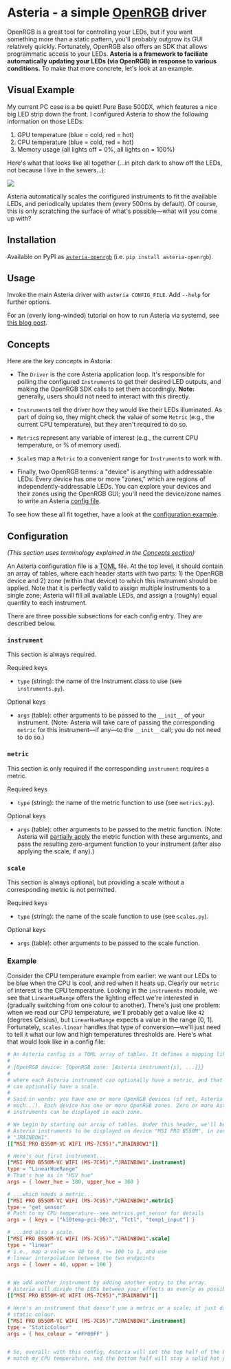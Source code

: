 # Asteria - a simple [OpenRGB](https://openrgb.org/) driver

OpenRGB is a great tool for controlling your LEDs, but if you want something more than a static pattern, you'll probably
outgrow its GUI relatively quickly. Fortunately, OpenRGB also offers an SDK that allows programmatic access to your
LEDs. **Asteria is a framework to faciliate automatically updating your LEDs (via OpenRGB) in response to various
conditions.** To make that more concrete, let's look at an example.

## Visual Example

My current PC case is a be quiet! Pure Base 500DX, which features a nice big LED strip down the front. I configured
Asteria to show the following information on those LEDs:

1. GPU temperature (blue = cold, red = hot)
2. CPU temperature (blue = cold, red = hot)
3. Memory usage (all lights off = 0%, all lights on = 100%)

Here's what that looks like all together (&hellip;in pitch dark to show off the LEDs, not because I live in the
sewers&hellip;):

![](asteria_example.jpg)

Asteria automatically scales the configured instruments to fit the available LEDs, and periodically updates them (every
500ms by default). Of course, this is only scratching the surface of what's possible&mdash;what will you come up with?

## Installation

Available on PyPI as
[`asteria-openrgb`](https://pypi.org/project/asteria-openrgb/) (i.e. `pip
install asteria-openrgb`).

## Usage

Invoke the main Asteria driver with `asteria CONFIG_FILE`. Add `--help` for further options.

For an (overly long-winded) tutorial on how to run Asteria via systemd, see
[this blog
post](https://simpsonian.ca/blog/unleash-die-blinkenlights/#part-3-daily-scheduling-with-systemd-services-timers).


## Concepts

Here are the key concepts in Astoria:

- The `Driver` is the core Asteria application loop. It's responsible for polling the configured `Instrument`s to get
  their desired LED outputs, and making the OpenRGB SDK calls to set them accordingly. **Note:** generally, users should
not need to interact with this directly.

- `Instrument`s tell the driver how they would like their LEDs illuminated. As part of doing so, they might check the
  value of some `Metric` (e.g., the current CPU temperature), but they aren't required to do so.

- `Metric`s represent any variable of interest (e.g., the current CPU temperature, or % of memory used).

- `Scale`s map a `Metric` to a convenient range for `Instrument`s to work with.

- Finally, two OpenRGB terms: a "device" is anything with addressable LEDs. Every device has one or more "zones," which
  are regions of independently-addressable LEDs. You can explore your devices and their zones using the OpenRGB GUI;
you'll need the device/zone names to write an Asteria [config file](#configuration).

To see how these all fit together, have a look at the [configuration example](#example).

## Configuration
_(This section uses terminology explained in the [Concepts section](#concepts))_

An Asteria configuration file is a [TOML](https://toml.io/) file. At the top level, it should contain an array of
tables, where each header starts with two parts: 1) the OpenRGB device and 2) zone (within that device) to which this instrument should be applied.
Note that it is perfectly valid to assign multiple instruments to a single zone; Asteria will fill all available LEDs,
and assign a (roughly) equal quantity to each instrument.

There are three possible subsections for each config entry. They are described below.

### `instrument`

This section is always required.

Required keys

- `type` (string): the name of the Instrument class to use (see `instruments.py`).

Optional keys

- `args` (table): other arguments to be passed to the `__init__` of your instrument. (Note: Asteria will take care of passing
  the corresponding `metric` for this instrument&mdash;if any&mdash;to the `__init__` call; you do not need to do so.)

### `metric`

This section is only required if the corresponding `instrument` requires a metric.

Required keys

- `type` (string): the name of the metric function to use (see `metrics.py`).

Optional keys

- `args` (table): other arguments to be passed to the metric function. (Note: Asteria will [partially
  apply](https://en.wikipedia.org/wiki/Partial_application) the metric function with these arguments, and pass the
resulting zero-argument function to your instrument (after also applying the scale, if any).)

### `scale`

This section is always optional, but providing a scale without a corresponding metric is not permitted.

Required keys

- `type` (string): the name of the scale function to use (see `scales.py`).

Optional keys

- `args` (table): other arguments to be passed to the scale function.

### Example

Consider the CPU temperature example from earlier: we want our LEDs to be blue when the CPU is cool, and red when it
heats up.  Clearly our `metric` of interest is the CPU temperature. Looking in the `instruments` module, we see that
`LinearHueRange` offers the lighting effect we're interested in (gradually switching from one colour to another).
There's just one problem: when we read our CPU temperature, we'll probably get a value like `42` (degrees Celsius), but
`LinearHueRange` expects a value in the range [0, 1]. Fortunately, `scales.linear` handles that type of
conversion&mdash;we'll just need to tell it what our low and high temperatures thresholds are. Here's what that would
look like in a config file:

```toml
# An Asteria config is a TOML array of tables. It defines a mapping like this:
#
# {OpenRGB device: {OpenRGB zone: [Asteria instrument(s), ...]}}
#
# where each Asteria instrument can optionally have a metric, and that metric
# can optionally have a scale.
#
# Said in words: you have one or more OpenRGB devices (if not, Asteria won't do
# much...). Each device has one or more OpenRGB zones. Zero or more Asteria
# instruments can be displayed in each zone.

# We begin by starting our array of tables. Under this header, we'll be adding
# Asteria instruments to be displayed on device "MSI PRO B550M", in zone
# "JRAINBOW1".
[["MSI PRO B550M-VC WIFI (MS-7C95)"."JRAINBOW1"]]

# Here's our first instrument...
["MSI PRO B550M-VC WIFI (MS-7C95)"."JRAINBOW1".instrument]
type = "LinearHueRange"
# That's hue as in "HSV hue"
args = { lower_hue = 180, upper_hue = 360 }

# ...which needs a metric...
["MSI PRO B550M-VC WIFI (MS-7C95)"."JRAINBOW1".metric]
type = "get_sensor"
# Path to my CPU temperature--see metrics.get_sensor for details
args = { keys = ["k10temp-pci-00c3", "Tctl", "temp1_input"] }

# ...and also a scale.
["MSI PRO B550M-VC WIFI (MS-7C95)"."JRAINBOW1".scale]
type = "linear"
# i.e., map a value <= 40 to 0, >= 100 to 1, and use
# linear interpolation between the two endpoints
args = { lower = 40, upper = 100 }


# We add another instrument by adding another entry to the array.
# Asteria will divide the LEDs between your effects as evenly as possible.
[["MSI PRO B550M-VC WIFI (MS-7C95)"."JRAINBOW1"]]

# Here's an instrument that doesn't use a metric or a scale; it just displays a
# static colour.
["MSI PRO B550M-VC WIFI (MS-7C95)"."JRAINBOW1".instrument]
type = "StaticColour"
args = { hex_colour = "#FF00FF" }


# So, overall: with this config, Asteria will set the top half of the LEDs to
# match my CPU temperature, and the bottom half will stay a solid hot pink.
```
